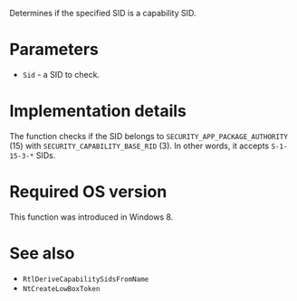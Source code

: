 Determines if the specified SID is a capability SID.

# Parameters
 - `Sid` - a SID to check.

# Implementation details
The function checks if the SID belongs to `SECURITY_APP_PACKAGE_AUTHORITY` (15) with `SECURITY_CAPABILITY_BASE_RID` (3). In other words, it accepts `S-1-15-3-*` SIDs.

# Required OS version
This function was introduced in Windows 8.

# See also
 - `RtlDeriveCapabilitySidsFromName`
 - `NtCreateLowBoxToken`
